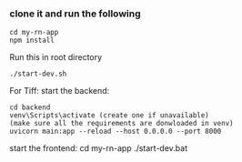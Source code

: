 ### clone it and run the following

```
cd my-rn-app
npm install
```


Run this in root directory
```
./start-dev.sh 
```

For Tiff: 
start the backend:
```
cd backend
venv\Scripts\activate (create one if unavailable)
(make sure all the requirements are donwloaded in venv)
uvicorn main:app --reload --host 0.0.0.0 --port 8000
```

start the frontend: 
cd my-rn-app
./start-dev.bat
